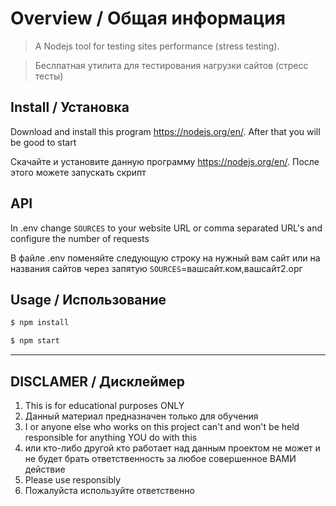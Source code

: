 # Overview / Общая информация
>A Nodejs tool for testing sites performance (stress testing).

>Беслпатная утилита для тестирования нагрузки сайтов (стресс тесты)


## Install / Установка

Download and install this program https://nodejs.org/en/. After that you will be good to start

Скачайте и установите данную программу https://nodejs.org/en/. После этого можете запускать скрипт

## API
In .env change ```SOURCES```  to your website URL or comma separated URL's and configure the number of requests

В файле .env поменяйте следующую строку на нужный вам сайт или на названия сайтов через запятую
```SOURCES```=вашсайт.ком,вашсайт2.орг


## Usage / Использование

```bash
$ npm install

$ npm start
```

---

## DISCLAMER / Дисклеймер
1. This is for educational purposes ONLY
1. Данный материал предназначен только для обучения 
2. I or anyone else who works on this project can't and won't be held responsible for anything YOU do with this 
2. или кто-либо другой кто работает над данным проектом не может и не будет брать ответственность за любое совершенное ВАМИ действие
3. Please use responsibly
3. Пожалуйста используйте ответственно
